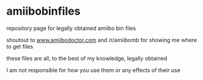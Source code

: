 # amiibobinfiles

repository page for legally obtained amiibo bin files

shoutout to www.amiibodoctor.com and /r/amiibomb for showing me where to get files

these files are all, to the best of my knowledge, legally obtained

I am not responsible for how you use them or any effects of their use
